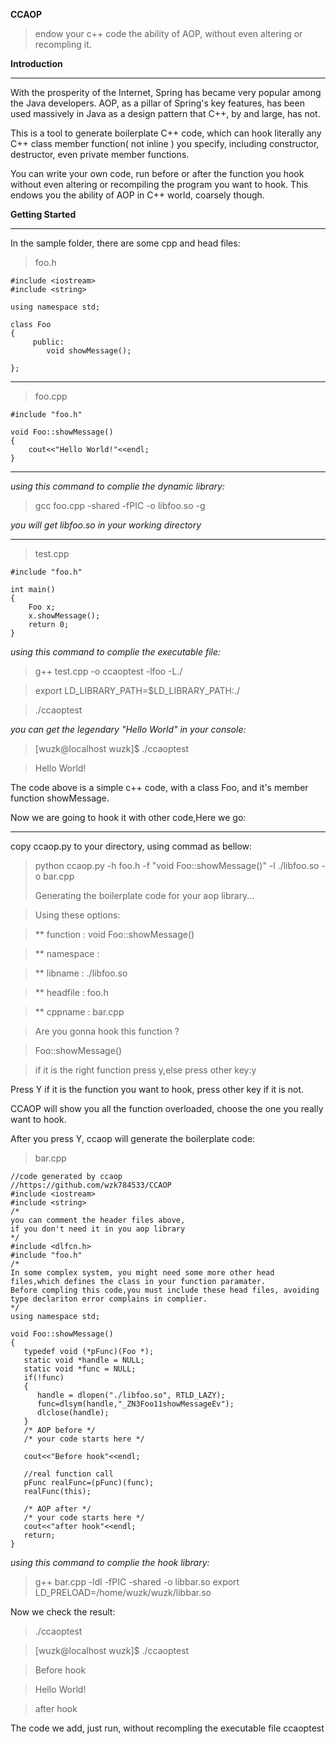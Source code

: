 ﻿﻿﻿﻿﻿﻿﻿﻿﻿﻿﻿﻿﻿﻿﻿﻿﻿﻿﻿﻿﻿﻿﻿**CCAOP**>endow your c++ code the ability of AOP, without even altering or recompling it.**Introduction**---With the prosperity of the Internet, Spring has became very popular among the Java developers. AOP, as  a pillar of Spring's key features, has been used massively in Java as a design pattern that C++, by and large, has not.This is a tool to generate boilerplate C++ code﻿, which can hook literally any C++ class member function( not inline ) you specify, including constructor, destructor, even private member functions.You can write your own code, run before or after the function you hook without even altering or recompiling the program you want to hook. This endows you the ability of AOP in C++ world, coarsely though.**Getting Started**---In the sample folder, there are some cpp and head files:> foo.h```#include <iostream>#include <string>using namespace std;class Foo {	 public:	 	void showMessage();};```---> foo.cpp```#include "foo.h"void Foo::showMessage(){	cout<<"Hello World!"<<endl;}```---_using this command to complie the dynamic library:_> gcc foo.cpp -shared -fPIC -o libfoo.so -g   _you will get libfoo.so in your working directory_---> test.cpp```#include "foo.h"int main(){	Foo x;	x.showMessage();	return 0;}```_using this command to complie the executable file:_>  g++ test.cpp -o ccaoptest -lfoo -L./> export LD_LIBRARY_PATH=$LD_LIBRARY_PATH:./> ./ccaoptest_you can get the legendary "Hello World" in your console:_> [wuzk@localhost wuzk]$ ./ccaoptest> Hello World!The code above is a simple c++ code, with a class Foo, and it's member function showMessage.Now we are going to hook it with other code,Here we go:---copy ccaop.py to your directory, using commad as bellow: > python ccaop.py -h foo.h -f "void Foo::showMessage()" -l ./libfoo.so -o bar.cpp> > Generating the boilerplate code for your aop library...> Using these options:> ** function     : void Foo::showMessage()> ** namespace    :  > ** libname      : ./libfoo.so> ** headfile     : foo.h> ** cppname      : bar.cpp> Are you gonna hook this function ?> Foo::showMessage()> if it is the right function press y,else press other key:yPress Y if it is  the function you want to hook, press other key if it is not.CCAOP will show you all the function overloaded, choose the one you really want to hook.After you press Y, ccaop will generate the boilerplate code:> bar.cpp```//code generated by ccaop//https://github.com/wzk784533/CCAOP#include <iostream>#include <string>/*you can comment the header files above,if you don't need it in you aop library*/#include <dlfcn.h>#include "foo.h"/*In some complex system, you might need some more other head files,which defines the class in your function paramater.Before compling this code,you must include these head files, avoiding type declariton error complains in complier.*/using namespace std;void Foo::showMessage(){   typedef void (*pFunc)(Foo *);   static void *handle = NULL;   static void *func = NULL;   if(!func)   {      handle = dlopen("./libfoo.so", RTLD_LAZY);      func=dlsym(handle,"_ZN3Foo11showMessageEv");      dlclose(handle);   }   /* AOP before */   /* your code starts here */   cout<<"Before hook"<<endl;			   //real function call   pFunc realFunc=(pFunc)(func);   realFunc(this);		   /* AOP after */   /* your code starts here */    cout<<"after hook"<<endl;   return;}```_using this command to complie the  hook library:_> g++ bar.cpp -ldl -fPIC -shared -o libbar.so> export LD_PRELOAD=/home/wuzk/wuzk/libbar.soNow we check the result:> ./ccaoptest> [wuzk@localhost wuzk]$ ./ccaoptest> Before hook> Hello World!> after hookThe code we add, just run, without recompling the executable file ccaoptest